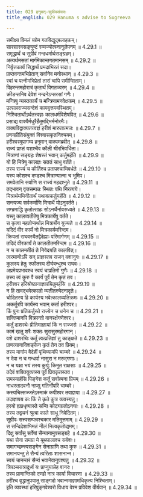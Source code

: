```yaml
---
title: 029 हनुमत्-सुग्रीवसंवादः
title_english: 029 Hanuma s advise to Sugreeva

---
```

<div class="audioEmbed"  caption="श्रीराम-हरिसीताराममूर्ति-घनपाठिभ्यां वचनम्" src="https://archive.org/download/Ramayana-recitation-Sriram-harisItArAmamUrti-Ghanapaati-v2/Kanda_4/Kanda_4_KSK-029-Hanumath_Sugreeva_Samvadaha.mp3"></div>

  
समीक्ष्य विमलं व्योम गतविद्युद्बलाहकम्।  
सारसारवसङ्घुष्टं रम्यज्योत्स्नानुलेपनम् ॥ 4.29.1 ॥   
समृद्धार्थं च सुग्रीवं मन्दधर्मार्थसङ्ग्रहम्।  
अत्यर्थमसतां मार्गमेकान्तगतमानसम् ॥ 4.29.2 ॥   
निर्वृत्तकार्यं सिद्धार्थं प्रमदाभिरतं सदा।  
प्राप्तवन्तमभिप्रेतान् सर्वानेव मनोरथान् ॥ 4.29.3 ॥   
स्वां च पत्नीमभिप्रेतां तारां चापि समीप्सिताम्।  
विहरन्तमहोरात्रं कृतार्थं विगतज्वरम् ॥ 4.29.4 ॥   
क्रीडन्तमिव देवेशं नन्दनेऽप्सरसां गणैः।  
मन्त्रिषु न्यस्तकार्यं च मन्त्रिणामनवेक्षकम् ॥ 4.29.5 ॥   
उत्सन्नराज्यसन्देशं कामवृत्तमवस्थितम्।  
निश्चितार्थोऽर्थतत्त्वज्ञः कालधर्मविशेषवित् ॥ 4.29.6 ॥   
प्रसाद्य वाक्यैर्मधुरैर्हेतुमद्भिर्मनोरमैः।  
वाक्यविद्वाक्यतत्त्वज्ञं हरीशं मारुतात्मजः ॥ 4.29.7 ॥   
प्रणयप्रीतिसंयुक्तं विश्वासकृतनिश्चयम्।  
हरीश्वरमुपागम्य हनुमान् वाक्यमब्रवीत् ॥ 4.29.8 ॥   
राज्यं प्राप्तं यशश्चैव कौली श्रीरभिवर्धिता।  
मित्राणां सङ्ग्रहः शेषस्तं भवान् कर्तुमर्हति ॥ 4.29.9 ॥   
यो हि मित्रेषु कालज्ञः सततं साधु वर्तते।  
तस्य राज्यं च कीर्तिश्च प्रतापश्चाभिवर्धते ॥ 4.29.10 ॥   
यस्य कोशश्च दण्डश्च मित्राण्यात्मा च भूमिप।  
समवेतानि सर्वाणि स राज्यं महदश्नुते ॥ 4.29.11 ॥   
तद्भावन् वृत्तसम्पन्नः स्थितः पथि निरत्यये।  
मित्रार्थमभिनीतार्थं यथावत्कर्तुमर्हति ॥ 4.29.12 ॥   
सन्त्यज्य सर्वकर्माणि मित्रार्थे योऽनुवर्तते।  
सम्भ्रमाद्धि कृतोत्साहः सोऽनर्थैर्नावरुध्यते ॥ 4.29.13 ॥   
यस्तु कालव्यतीतेषु मित्रकार्येषु वर्तते।  
स कृत्वा महतोप्यर्थान्न मित्रार्थेन युज्यते ॥ 4.29.14 ॥   
यदिदं वीर कार्यं नो मित्रकार्यमरिन्दम।  
क्रियतां राघवस्यैतद्वैदेह्याः परिमार्गणम् ॥ 4.29.15 ॥   
तदिदं वीरकार्यं ते कालतीतमरिन्दम ॥ 4.29.16 ॥   
न च कालमतीतं ते निवेदयति कालवित्।  
त्वरमाणोऽपि सन् प्राज्ञस्तव राजन् वशानुगः ॥ 4.29.17 ॥   
कुलस्य हेतुः स्फीतस्य दीर्घबन्धुश्च राघवः।  
अप्रमेयप्रभावश्च स्वयं चाप्रतिमो गुणैः ॥ 4.29.18 ॥   
तस्य त्वं कुरु वै कार्यं पूर्वं तेन कृतं तव।  
हरीश्वर हरिश्रोष्ठानाज्ञापयितुमर्हसि ॥ 4.29.19 ॥   
न हि तावद्भवेत्कालो व्यतीतश्चेदनादृते।  
चोदितस्य हि कार्यस्य भवेत्कालव्यतिक्रमः ॥ 4.29.20 ॥   
अकर्तुरपि कार्यस्य भवान् कर्ता हरीश्वर।  
किं पुनः प्रतिकर्तुस्ते राज्येन च धनेन च ॥ 4.29.21 ॥   
शक्तिमानपि विक्रान्तो वानरर्क्षगणेश्वर।  
कर्तुं दाशरथेः प्रीतिमाज्ञायां किं न सज्जसे ॥ 4.29.22 ॥   
कामं खलु शरैः शक्तः सुरासुरमहोरगान्।  
वशे दाशरथिः कर्तुं त्वत्प्रतिज्ञां तु काङ्क्षते ॥ 4.29.23 ॥   
प्राणत्यागाविशङ्केन कृतं तेन तव प्रियम्।  
तस्य मार्गाम वैदेहीं पृथिव्यामपि चाम्बरे ॥ 4.29.24 ॥   
न देवा न च गन्धर्वा नासुरा न मरुद्गणाः।  
न च यक्षा भयं तस्य कुर्युः किमुत राक्षसाः ॥ 4.29.25 ॥   
तदेवं शक्तियुक्तस्य पूर्वं प्रियकृतस्तव।  
रामस्यार्हसि पिङ्गेश कर्तुं सर्वात्मना प्रियम् ॥ 4.29.26 ॥   
नाधस्तादवनौ नाप्सु गतिर्नोपरि चाम्बरे।  
कस्यचित्सज्जतेऽस्माकं कपीश्वर तवाज्ञया ॥ 4.29.27 ॥   
तदाज्ञापय कः किं ते कृते कुत्र व्यवस्यतु।  
हरयो ह्यप्रधृष्यास्ते सन्ति कोट्यग्रतोऽनघाः ॥ 4.29.28 ॥   
तस्य तद्वचनं श्रुत्वा काले साधु निवेदितम्।  
सुग्रीवः सत्त्वसम्पन्नश्चकार मतिमुत्तमाम् ॥ 4.29.29 ॥   
स सन्दिदेशाभिमतं नीलं नित्यकृतोद्यमम्।  
दिक्षु सर्वासु सर्वेषां सैन्यानामुपसङ्ग्रहे ॥ 4.29.30 ॥   
यथा सेना समग्रा मे यूथपालाश्च सर्वशः।  
समागच्छन्त्यसङ्गेन सेनाग्राणि तथा कुरु ॥ 4.29.31 ॥   
समानयन्तु ते सैन्यं त्वरिताः शासनान्म।  
स्वयं चानन्तरं सैन्यं भवानेवानुपश्यतु ॥ 4.29.32 ॥   
त्रिपञ्चरात्रादूर्ध्वं यः प्राप्नुयान्नेह वानरः।  
तस्य प्राणान्तिको दण्डो नात्र कार्या विचारणा ॥ 4.29.33 ॥   
हरींश्च वृद्धानुपयातु साङ्गदो भवान्ममाज्ञामधिकृत्य निश्चिताम्।  
इति व्यवस्थां हरिपुङ्गवेश्वरो विधाय वेश्म प्रविवेश वीर्यवान् ॥ 4.29.34 ॥   